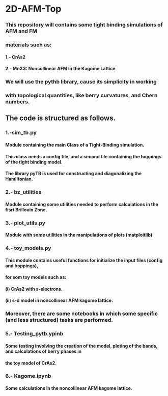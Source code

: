 # 2D-AFM-Top
### This repository will contains some tight binding simulations of AFM and FM
### materials such as:

####         1.- CrAs2
####         2.- MnX3: Noncollinear AFM in the Kagome Lattice

### We will use the pythb library, cause its simplicity in working
### with topological quantities, like berry curvatures, and Chern numbers.

##  The code is structured as follows.
### 1.-sim_tb.py
####   Module containing the main Class of a Tight-Binding simulation.
####   This class needs a config file, and a second file containing the hoppings of the tight binding model.
####   The library pyTB is used for constructing and diagonalizing the Hamiltonian.

### 2.- bz_utilities
####   Module containing some utilities needed to perform calculations in the fisrt Brillouin Zone.

### 3.- plot_utils.py
####   Module with some utilities in the manipulations of plots (matploitlib)

### 4.- toy_models.py
####   This module contains useful functions for initialize the input files (config and hoppings),
####   for som toy models such as: 
####     (i) CrAs2 with s-electrons.
####     (ii) s-d model in noncollinear AFM kagome lattice.


### Moreover, there are some notebooks in which some specific (and less structured) tasks are performed.
###  5.- Testing_pytb.ypinb
####   Some testing involving the creation of the model, ploting of the bands, and calculations of berry phases in
####   the toy model of CrAs2.
###  6.- Kagome.ipynb
####   Some calculations in the noncollinear AFM kagome lattice.



